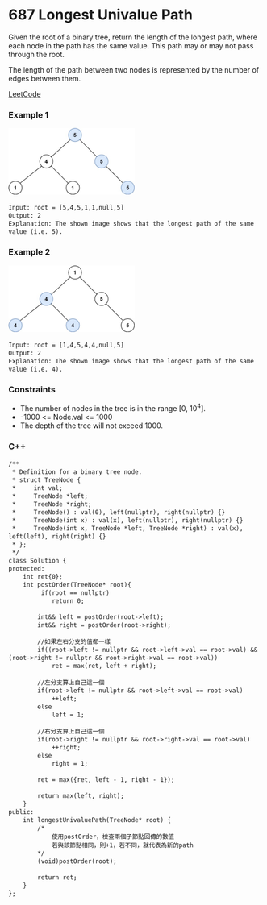 # 687 Longest Univalue Path

Given the root of a binary tree, return the length of the longest path, where each node in the path has the same value. This path may or may not pass through the root.

The length of the path between two nodes is represented by the number of edges between them.

  
[LeetCode](https://leetcode.cn/problems/repeated-string-match/)

### Example 1

<img src="img/687_1.jpg" width = "250"/>

```
Input: root = [5,4,5,1,1,null,5]  
Output: 2  
Explanation: The shown image shows that the longest path of the same value (i.e. 5).  
```
### Example 2

<img src="img/687_2.jpg" width = "250"/>

```
Input: root = [1,4,5,4,4,null,5]  
Output: 2  
Explanation: The shown image shows that the longest path of the same value (i.e. 4).  
```


### Constraints


* The number of nodes in the tree is in the range [0, 10<sup>4</sup>].
* -1000 <= Node.val <= 1000
* The depth of the tree will not exceed 1000.

### C++ 

```
/**
 * Definition for a binary tree node.
 * struct TreeNode {
 *     int val;
 *     TreeNode *left;
 *     TreeNode *right;
 *     TreeNode() : val(0), left(nullptr), right(nullptr) {}
 *     TreeNode(int x) : val(x), left(nullptr), right(nullptr) {}
 *     TreeNode(int x, TreeNode *left, TreeNode *right) : val(x), left(left), right(right) {}
 * };
 */
class Solution {
protected:
    int ret{0};
    int postOrder(TreeNode* root){
         if(root == nullptr)
            return 0;

        int&& left = postOrder(root->left);
        int&& right = postOrder(root->right);

        //如果左右分支的值都一樣
        if((root->left != nullptr && root->left->val == root->val) && (root->right != nullptr && root->right->val == root->val))
            ret = max(ret, left + right);

        //左分支算上自己這一個
        if(root->left != nullptr && root->left->val == root->val)
            ++left;
        else
            left = 1;
            
        //右分支算上自己這一個
        if(root->right != nullptr && root->right->val == root->val)
            ++right;
        else
            right = 1;

        ret = max({ret, left - 1, right - 1});

        return max(left, right);
    }
public:
    int longestUnivaluePath(TreeNode* root) {
        /*
            使用postOrder，檢查兩個子節點回傳的數值
            若與該節點相同，則+1，若不同，就代表為新的path
        */
        (void)postOrder(root);

        return ret;
    }
};
```